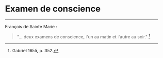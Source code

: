 # Examen de conscience

***

François de Sainte Marie :

> "... deux examens de conscience, l'un au matin et l'autre au soir." [^1]

[^1]: Gabriel 1655, p. 352.

